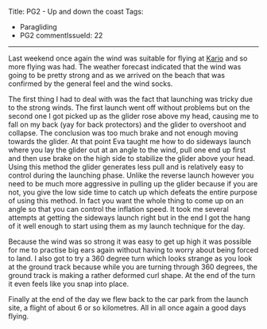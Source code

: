 Title: PG2 - Up and down the coast
Tags:
  - Paragliding
  - PG2
commentIssueId: 22
---

Last weekend once again the wind was suitable for flying at [Kario](http://en.wikipedia.org/wiki/Kariotahi_Beach) and so more flying was had. The weather forecast indicated that the wind was going to be pretty strong and as we arrived on the beach that was confirmed by the general feel and the wind socks.

The first thing I had to deal with was the fact that launching was tricky due to the strong winds. The first launch went off without problems but on the second one I got picked up as the glider rose above my head, causing me to fall on my back (yay for back protectors) and the glider to overshoot and collapse. The conclusion was too much brake and not enough moving towards the glider.
At that point Eva taught me how to do sideways launch where you lay the glider out at an angle to the wind, pull one end up first and then use brake on the high side to stabilize the glider above your head. Using this method the glider generates less pull and is relatively easy to control during the launching phase. Unlike the reverse launch however you need to be much more aggressive in pulling up the glider because if you are not, you give the low side time to catch up which defeats the entire purpose of using this method. In fact you want the whole thing to come up on an angle so that you can control the inflation speed.
It took me several attempts at getting the sideways launch right but in the end I got the hang of it well enough to start using them as my launch technique for the day.

Because the wind was so strong it was easy to get up high it was possible for me to practise big ears again without having to worry about being forced to land. I also got to try a 360 degree turn which looks strange as you look at the ground track because while you are turning through 360 degrees, the ground track is making a rather deformed curl shape. At the end of the turn it even feels like you snap into place.

Finally at the end of the day we flew back to the car park from the launch site, a flight of about 6 or so kilometres. All in all once again a good days flying.
